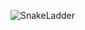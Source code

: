 ![SnakeLadder](https://github.com/matinyousefi/Snake-Ladder/assets/61929170/6d1155be-2a6d-47fc-8d7e-eeaa72b3e1d4)
